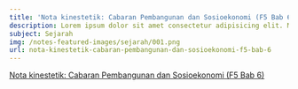 ```yaml
---
title: 'Nota kinestetik: Cabaran Pembangunan dan Sosioekonomi (F5 Bab 6)'
description: Lorem ipsum dolor sit amet consectetur adipisicing elit. Mollitia laudantium necessitatibus labore.
subject: Sejarah
img: /notes-featured-images/sejarah/001.png
url: nota-kinestetik-cabaran-pembangunan-dan-sosioekonomi-f5-bab-6
---
```


<a class="open-note" href="/notes/sejarah/Nota%20kinestetik%20Cabaran%20Pembangunan%20dan%20Sosioekonomi%20(F5%20Bab%206).pdf" target="_blank">Nota kinestetik: Cabaran Pembangunan dan Sosioekonomi (F5 Bab 6)</a>